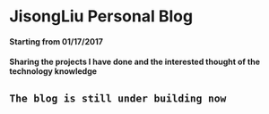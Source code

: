 # JisongLiu Personal Blog

#### Starting from 01/17/2017
#### Sharing the projects I have done and the interested thought of the technology knowledge

## `The blog is still under building now`
